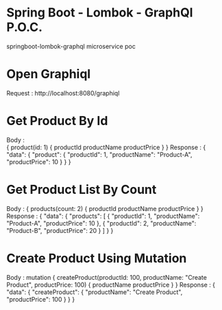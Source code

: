 # Spring Boot - Lombok - GraphQl P.O.C.
springboot-lombok-graphql microservice poc

# Open Graphiql
Request : http://localhost:8080/graphiql

# Get Product By Id
Body :  
{
  product(id: 1) {
    productId
    productName
    productPrice
  }
}
Response : 
{
  "data": {
    "product": {
      "productId": 1,
      "productName": "Product-A",
      "productPrice": 10
    }
  }
}

# Get Product List By Count
Body : 
{
  products(count: 2) {
    productId
    productName
    productPrice
  }
}
Response : 
{
  "data": {
    "products": [
      {
        "productId": 1,
        "productName": "Product-A",
        "productPrice": 10
      },
      {
        "productId": 2,
        "productName": "Product-B",
        "productPrice": 20
      }
    ]
  }
}

# Create Product Using Mutation
Body : 
mutation {
  createProduct(productId: 100, productName: "Create Product", productPrice: 100) {
    productName
    productPrice
  }
}
Response : 
{
  "data": {
    "createProduct": {
      "productName": "Create Product",
      "productPrice": 100
    }
  }
}

